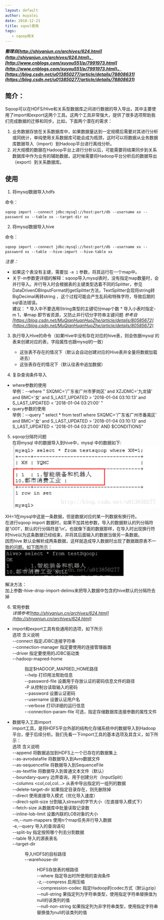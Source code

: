 ```yaml
---
layout: default
author: muyalei
date: 2018-12-21
title: sqool使用
tags:
   - sqoop相关
---
```



***整理自[http://shiyanjun.cn/archives/624.html](http://shiyanjun.cn/archives/624.html)、[http://www.cnblogs.com/xuyou551/p/7991973.html](http://www.cnblogs.com/xuyou551/p/7991973.html)、[https://blog.csdn.net/u013850277/article/details/78808631](https://blog.csdn.net/u013850277/article/details/78808631)***

## 简介：

Sqoop可以在HDFS/Hive和关系型数据库之间进行数据的导入导出，其中主要使用了import和export这两个工具。这两个工具非常强大，提供了很多选项帮助我们完成数据的迁移和同步。比如，下面两个潜在的需求：
  1. 业务数据存放在关系数据库中，如果数据量达到一定规模后需要对其进行分析或同统计，单纯使用关系数据库可能会成为瓶颈，这时可以将数据从业务数据库数据导入（import）到Hadoop平台进行离线分析。
  2. 对大规模的数据在Hadoop平台上进行分析以后，可能需要将结果同步到关系数据库中作为业务的辅助数据，这时候需要将Hadoop平台分析后的数据导出（export）到关系数据库。


## 使用

1. 将mysql数据导入hdfs

命令：
```
sqoop import --connect jdbc:mysql://host:port/db --username xx --password xx --table xx --target-dir xx
```

2. 将mysql数据导入hive

命令：
```
sqoop import --connect jdbc:mysql://host:port/db --username xx --password xx --table --hive-import --hive-table xx
```
*注意：*
   * 如果这个表没有主键，需要加 `-m 1` 参数，将其运行在一个map中。
   * 关于-m参数更详细的解释：sqoop导入mysql表时，没有指定map数量时，会并行导入。并行导入时会根据表的主键类型选着不同的Splitter，参见DataDrivenDBInputFormat的getSplitter方法，TextSplitter会现将string转BigDecimal再转string ，这个过程可能会产生乱码和特殊字符，导致后期的sql语法错误。<br/>
   建议：
    * 导入中不要选用String类型的主键切分map个数 
    * 导入小表时指定-m 1，单map 即节省资源，又防止并行切分字符串主键问题
   *参考自[https://blog.csdn.net/MuQianHuanHuoZhe/article/details/80585672](https://blog.csdn.net/MuQianHuanHuoZhe/article/details/80585672)*

3. 执行导入Hive的命令（如果Hive中没有存在对应的hive表，则会依据mysql 的表来创建对应的表，字段属性也跟mysql的一致）
   * 这张表不存在的情况下（默认会自动创建对应的Hive表并全量将数据加载进去）
   * 这张表存在的情况下（默认往表中追加数据）

4. 复杂查询条件导入
  * where参数的使用<br/>
  举例：--where " SXQMC='广东省广州市萝岗区' and XZJDMC='九龙镇' and BMC='女' and S_LAST_UPDATED > '2018-01-04 03:10:13'  and  S_LAST_UPDATED < '2018-01-04 03:21:00' " <br/>
  * query参数的使用<br/>
  举例：--query " select * from test1  where SXQMC='广东省广州市番禺区' and BMC='女' and S_LAST_UPDATED > '2018-01-04 03:10:13'  and  S_LAST_UPDATED < '2018-01-04 03:21:00'  AND \$CONDITIONS" 

5. sqoop分隔符问题<br/>
  在将mysql 中的数据导入到hive中，mysql 中的数据如下:<br/>
  ![2018-12-21-sqoop使用_图片1.png](https://github.com/muyalei/muyalei.github.io/blob/gh-pages/img/2018-12-21-sqoop%E4%BD%BF%E7%94%A8_%E5%9B%BE%E7%89%871.png)

  XH=1在mysql中这是一条数据，但是数据对应的某一列数据有换行符。<br/>
  在进行sqoop import 数据时，如果不加其他参数，导入的数据默认的列分隔符是’\001’，默认的行分隔符是’\n’。也就像下面的数据那样，在导入时出现换行符时hive以为这条数据已经结束，并将其后面输入的数据当做另一条数据。<br/> 
  因而hive 默认会解析成两条数据，这样就造成导入数据时出现了数据跟原表不一致的问题。如下图所示：<br/>
  ![2018-12-21-sqoop使用_图片2.png](https://github.com/muyalei/muyalei.github.io/blob/gh-pages/img/2018-12-21-sqoop%E4%BD%BF%E7%94%A8_%E5%9B%BE%E7%89%872.png)
  
  解决方法：<br/>
  加上参数–hive-drop-import-delims来把导入数据中包含的hive默认的分隔符去掉 <br/>
    

6. 常用参数<br/>
  *详情参考[http://shiyanjun.cn/archives/624.html](http://shiyanjun.cn/archives/624.html)*

  * import和export工具有些通用的选项，如下所示<br/>
  选项	                                     含义说明<br/>
  --connect <jdbc-uri>	                 指定JDBC连接字符串<br/>
  --connection-manager <class-name>	     指定要使用的连接管理器类<br/>
  --driver <class-name>	                 指定要使用的JDBC驱动类<br/>
  --hadoop-mapred-home <dir>	         指定$HADOOP_MAPRED_HOME路径<br/>
  --help	                             打印用法帮助信息<br/>
  --password-file	                     设置用于存放认证的密码信息文件的路径<br/>
  -P	                                 从控制台读取输入的密码<br/>
  --password <password>	                 设置认证密码<br/>
  --username <username>	                 设置认证用户名<br/>
  --verbose	                             打印详细的运行信息<br/>
  --connection-param-file <filename>	 可选，指定存储数据库连接参数的属性文件<br/>

  * 数据导入工具import<br/>
  import工具，是将HDFS平台外部的结构化存储系统中的数据导入到Hadoop平台，便于后续分析。我们先看一下import工具的基本选项及其含义，如下所示：<br/>
  选项	                              含义说明 <br/>
  --append	                       将数据追加到HDFS上一个已存在的数据集上<br/>
  --as-avrodatafile	               将数据导入到Avro数据文件<br/>
  --as-sequencefile	               将数据导入到SequenceFile<br/>
  --as-textfile	                   将数据导入到普通文本文件（默认）<br/>
  --boundary-query <statement>	   边界查询，用于创建分片（InputSplit）<br/>
  --columns <col,col,col…>	       从表中导出指定的一组列的数据<br/>
  --delete-target-dir	           如果指定目录存在，则先删除掉<br/>
  --direct	                       使用直接导入模式（优化导入速度）<br/>
  --direct-split-size <n>	       分割输入stream的字节大小（在直接导入模式下）<br/>
  --fetch-size <n>	               从数据库中批量读取记录数<br/>
  --inline-lob-limit <n>	       设置内联的LOB对象的大小<br/>
  -m,--num-mappers <n>	           使用n个map任务并行导入数据<br/>
  -e,--query <statement>           导入的查询语句<br/>
  --split-by <column-name>	       指定按照哪个列去分割数据<br/>
  --table <table-name>	           导入的源表表名<br/>
  --target-dir <dir>	           导入HDFS的目标路径<br/>
  --warehouse-dir <dir>	           HDFS存放表的根路径<br/>
  --where <where clause>	       指定导出时所使用的查询条件<br/>
  -z,--compress	                   启用压缩<br/>
  --compression-codec <c>	       指定Hadoop的codec方式（默认gzip）<br/>
  --null-string <null-string>	   果指定列为字符串类型，使用指定字符串替换值为null的该类列的值<br/>
  --null-non-string <null-string>  如果指定列为非字符串类型，使用指定字符串替换值为null的该类列的值<br/>
  
  













